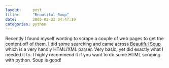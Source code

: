 ```yaml
---
layout:     post
title:      "Beautiful Soup"
date:       2005-02-22 04:47:19
categories: python
---
```

    
Recently I found myself wanting to scrape a couple of web pages to get the content off of them. I did some searching and came across [Beautiful Soup](http://www.crummy.com/software/BeautifulSoup/) which is a very handly HTML/XML parser. Very basic, yet did exactly what I needed it to. I highly recommend it if you want to do some HTML scraping with python. Soup is good!  

